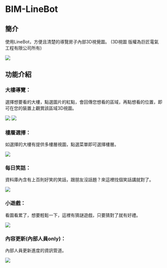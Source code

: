 # BIM-LineBot

## 簡介
使用LineBot，方便且清楚的導覽房子內部3D視覺圖。
(3D視圖 版權為巨匠電氣工程有限公司所有)

<img src="https://github.com/jay002200/BIM-LineBot/blob/main/img/L.png">

## 功能介紹
### 大樓導覽：
選擇想要看的大樓，點選圖片的紅點，會回傳您想看的區域，再點想看的位置，即可在您的裝置上觀賞該區域3D視圖。

<img src="https://github.com/jay002200/BIM-LineBot/blob/main/img/1.jpg">
<img src="https://github.com/jay002200/BIM-LineBot/blob/main/img/6.jpg">

### 樓層選擇：
如選擇的大樓有提供多樓層視圖，點選菜單即可選擇樓層。

<img src="https://github.com/jay002200/BIM-LineBot/blob/main/img/2.jpg">

### 每日笑話：
資料庫內含有上百則好笑的笑話，跟朋友沒話題？來這裡找個笑話講就對了。

<img src="https://github.com/jay002200/BIM-LineBot/blob/main/img/3.jpg">

### 小遊戲：
看圖看累了，想要輕鬆一下，這裡有猜謎遊戲，只要猜對了就有好禮。

<img src="https://github.com/jay002200/BIM-LineBot/blob/main/img/4.jpg">

### 內容更新(內部人員only)：
內部人員更新進度的資訊管道。

<img src="https://github.com/jay002200/BIM-LineBot/blob/main/img/5.jpg">